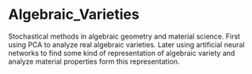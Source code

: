 # Algebraic_Varieties
Stochastical methods in algebraic geometry and material science. First using PCA to analyze real algebraic varieties. Later using artificial neural networks to find some kind of representation of algebraic variety and analyze material properties form this representation.
